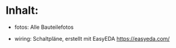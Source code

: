 # Inhalt:

- fotos: Alle Bauteilefotos

- wiring: Schaltpläne, erstellt mit EasyEDA https://easyeda.com/
